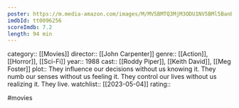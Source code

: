 ```yaml
---
poster: https://m.media-amazon.com/images/M/MV5BMTQ3MjM3ODU1NV5BMl5BanBnXkFtZTgwMjU3NDU2MTE@._V1_SX300.jpg
imdbId: tt0096256
scoreImdb: 7.2
length: 94 min
---
```


category:: [[Movies]]
director:: [[John Carpenter]]
genre:: [[Action]], [[Horror]], [[Sci-Fi]]
year:: 1988
cast:: [[Roddy Piper]], [[Keith David]], [[Meg Foster]]
plot:: They influence our decisions without us knowing it. They numb our senses without us feeling it. They control our lives without us realizing it. They live.
watchlist:: [[2023-05-04]]
rating::

#movies 

